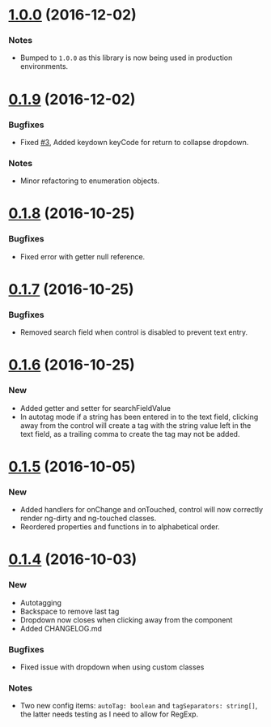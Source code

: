 <a name="1.0.0"></a>
# [1.0.0](https://github.com/andymeps/ng2-label-multiselect/compare/v0.1.9...v1.0.0) (2016-12-02)

### Notes

* Bumped to `1.0.0` as this library is now being used in production environments.

<a name="0.1.9"></a>
# [0.1.9](https://github.com/andymeps/ng2-label-multiselect/compare/v0.1.8...v0.1.9) (2016-12-02)

### Bugfixes
* Fixed [#3](https://github.com/AndyMeps/ng2-label-multiselect/issues/3), Added keydown keyCode for return to collapse dropdown.

### Notes
* Minor refactoring to enumeration objects.

<a name="0.1.8"></a>
# [0.1.8](https://github.com/andymeps/ng2-label-multiselect/compare/v0.1.7...v0.1.8) (2016-10-25)

### Bugfixes
* Fixed error with getter null reference.

<a name="0.1.7"></a>
# [0.1.7](https://github.com/andymeps/ng2-label-multiselect/compare/v0.1.6...v0.1.7) (2016-10-25)

### Bugfixes
* Removed search field when control is disabled to prevent text entry.

<a name="0.1.6"></a>
# [0.1.6](https://github.com/andymeps/ng2-label-multiselect/compare/v0.1.5...v0.1.6) (2016-10-25)

### New

* Added getter and setter for searchFieldValue
* In autotag mode if a string has been entered in to the text field, clicking away from the control will create a tag with the string value left in the text field, as a trailing comma to create the tag may not be added.

# [0.1.5](https://github.com/andymeps/ng2-label-multiselect/compare/v0.1.4...v0.1.5) (2016-10-05)

### New

* Added handlers for onChange and onTouched, control will now correctly render ng-dirty and ng-touched classes.
* Reordered properties and functions in to alphabetical order.

<a name="0.1.4"></a>
# [0.1.4](https://github.com/andymeps/ng2-label-multiselect/compare/v0.1.3...v0.1.4) (2016-10-03)

### New

* Autotagging
* Backspace to remove last tag
* Dropdown now closes when clicking away from the component
* Added CHANGELOG.md

### Bugfixes

* Fixed issue with dropdown when using custom classes

### Notes

* Two new config items: `autoTag: boolean` and `tagSeparators: string[]`, the latter needs testing as I need to allow for RegExp.
